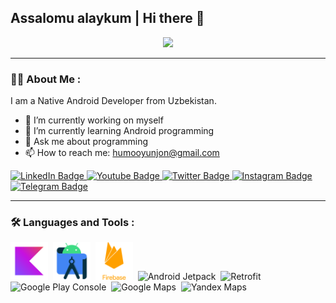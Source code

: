 ## Assalomu alaykum | Hi there 👋

<div id="header" align="center">
  <img src="https://i.giphy.com/media/v1.Y2lkPTc5MGI3NjExNDR4cXVvZ2RmMjRlNXpmMHBqMjRtdW9sd3k5MWZxM2RsNmdwYmQ1OCZlcD12MV9pbnRlcm5hbF9naWZfYnlfaWQmY3Q9cw/jdPMeyv9rn0hZHh8n9/giphy.gif" width="200"/>
</div>

---

### :woman_technologist: About Me :

  I am a Native Android Developer  from Uzbekistan.

- 🔭 I’m currently working on myself
- 🌱 I’m currently learning Android programming
- 💬 Ask me about programming
- 📫 How to reach me: humooyunjon@gmail.com

<div id="badges">
  <a href="https://www.linkedin.com/in/humoyunjon/">
    <img src="https://img.shields.io/badge/LinkedIn-blue?style=for-the-badge&logo=linkedin&logoColor=white" alt="LinkedIn Badge"/>
  </a>
  <a href="https://www.youtube.com/@khumoyunjon/">
    <img src="https://img.shields.io/badge/YouTube-red?style=for-the-badge&logo=youtube&logoColor=white" alt="Youtube Badge"/>
  </a>
  <a href="https://x.com/khumoyunjon">
    <img src="https://img.shields.io/badge/Twitter-black?style=for-the-badge&logo=x&logoColor=white" alt="Twitter Badge"/>
  </a>
  <a href="https://instagram.com/humooyunjon">
    <img src="https://img.shields.io/badge/Instagram-purple?style=for-the-badge&logo=instagram&logoColor=white" alt="Instagram Badge"/>
  </a>
  <a href="https://x.com/khumoyunjon">
    <img src="https://img.shields.io/badge/Telegram-blue?style=for-the-badge&logo=telegram&logoColor=white" alt="Telegram Badge"/>
  </a>
</div>

---

### :hammer_and_wrench: Languages and Tools :

<div>
  <img src="https://github.com/devicons/devicon/blob/master/icons/kotlin/kotlin-original.svg" title="Kotlin" alt="Kotlin" width="60" height="60"/>&nbsp;
  <img src="https://github.com/devicons/devicon/blob/master/icons/androidstudio/androidstudio-original.svg" title="Android Studio" alt="Android Studio" width="60" height="60"/>&nbsp;
  <img src="https://github.com/devicons/devicon/blob/master/icons/firebase/firebase-plain-wordmark.svg" title="Firebase" alt="Firebase" width="60" height="60"/>&nbsp;
  <img src="https://developers.google.com/static/profile/badges/playlists/android/android-11-week-6/Android-Badges-Jetpackv3.svg" title="Android Jetpack" alt="Android Jetpack" width="60" height="60"/>&nbsp;
  <img src="https://square.github.io/retrofit/static/icon-square.png" title="Retrofit" alt="Retrofit" width="60" height="60"/>&nbsp;
  <img src="https://play-lh.googleusercontent.com/4_RW0mQ5mJhGGJVydTlQsQ0pnqAYq9UoTVm2_gElrgRM13Q02w43HPgYVaMFy4b4smmF=w240-h480-rw" title="Google Play Console" alt="Google Play Console" width="60" height="60"/>&nbsp;
  <img src="https://lh3.googleusercontent.com/9tLfTpdILdHDAvGrRm7GdbjWdpbWSMOa0csoQ8pUba9tLP8tq7M4Quks1xuMQAVnAxVfryiDXRzZ-KDnkPv8Sm4g_YFom1ltQHjQ6Q" title="Google Maps" alt="Google Maps" width="60" height="60"/>&nbsp;
  <img src="https://img.utdstc.com/icon/a4c/1e3/a4c1e38dc2b1fb0f52d5805f2c1bc1aeeba4c0bf9b395d6555b95188cae4fadf:100" title="Yandex Maps" alt="Yandex Maps" width="60" height="60"/>&nbsp;
</div>



